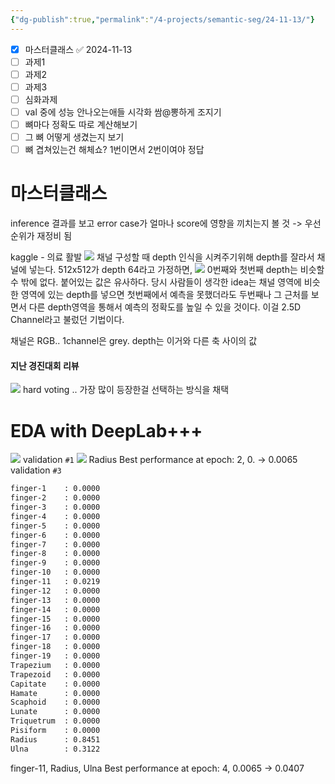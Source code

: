 ```yaml
---
{"dg-publish":true,"permalink":"/4-projects/semantic-seg/24-11-13/"}
---
```


- [x] 마스터클래스 ✅ 2024-11-13
- [ ] 과제1
- [ ] 과제2
- [ ] 과제3
- [ ] 심화과제
- [ ] val 중에 성능 안나오는애들 시각화 쌈@뽕하게 조지기
- [ ] 뼈마다 정확도 따로 계산해보기
- [ ] 그 뼈 어떻게 생겼는지 보기
- [ ] 뼈 겹쳐있는건 해체쇼? 1번이면서 2번이여야 정답

# 마스터클래스
inference 결과를 보고 error case가 얼마나 score에 영향을 끼치는지 볼 것 -> 우선순위가 재정비 됨

kaggle - 의료 활발
![](https://i.imgur.com/81LAuZE.png)
채널 구성할 때
depth 인식을 시켜주기위해 depth를 잘라서 채널에 넣는다.
512x512가 depth 64라고 가정하면, 
![](https://i.imgur.com/a5dOOqP.png)
0번째와 첫번째 depth는 비슷할 수 밖에 없다.
붙어있는 값은 유사하다.
당시 사람들이 생각한 idea는 채널 영역에 비슷한 영역에 있는 depth를 넣으면 첫번째에서 예측을 못했더라도 두번째나 그 근처를 보면서 다른 depth영역을 통해서 예측의 정확도를 높일 수 있을 것이다.
이걸 2.5D Channel라고 불렀던 기법이다.

채널은 RGB.. 1channel은 grey.
depth는 이거와 다른 축 사이의 값
#### 지난 경진대회 리뷰
![](https://i.imgur.com/brcesQp.png)
hard voting .. 가장 많이 등장한걸 선택하는 방식을 채택

# EDA with DeepLab+++
![](https://i.imgur.com/gYcFPbS.png)
validation `#1`
![](https://i.imgur.com/cREI7Wr.png)
Radius
Best performance at epoch: 2, 0. -> 0.0065
validation `#3`
```bash
finger-1    : 0.0000
finger-2    : 0.0000
finger-3    : 0.0000
finger-4    : 0.0000
finger-5    : 0.0000
finger-6    : 0.0000
finger-7    : 0.0000
finger-8    : 0.0000
finger-9    : 0.0000
finger-10   : 0.0000
finger-11   : 0.0219
finger-12   : 0.0000
finger-13   : 0.0000
finger-14   : 0.0000
finger-15   : 0.0000
finger-16   : 0.0000
finger-17   : 0.0000
finger-18   : 0.0000
finger-19   : 0.0000
Trapezium   : 0.0000
Trapezoid   : 0.0000
Capitate    : 0.0000
Hamate      : 0.0000
Scaphoid    : 0.0000
Lunate      : 0.0000
Triquetrum  : 0.0000
Pisiform    : 0.0000
Radius      : 0.8451
Ulna        : 0.3122
```
finger-11, Radius, Ulna
Best performance at epoch: 4, 0.0065 -> 0.0407